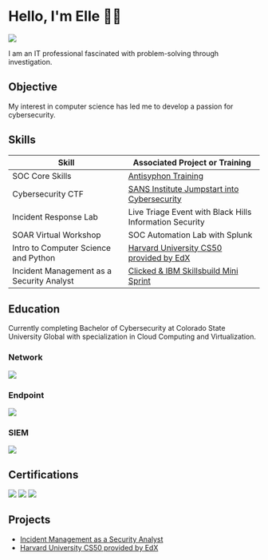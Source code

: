 # Hello, I'm Elle 👋🏾
<a href="https://linkedin.com/in/ellefulton"><img src="https://img.shields.io/badge/-LinkedIn-0072b1?&style=for-the-badge&logo=linkedin&logoColor=white" /></a>

I am an IT professional fascinated with problem-solving through investigation.

## Objective

My interest in computer science has led me to develop a passion for cybersecurity.

## Skills

| Skill                                         | Associated Project or Training|
|-----------------------------------------------|----------------------------|
| SOC Core Skills                               | <a href="https://www.antisyphontraining.com/on-demand-courses/soc-core-skills-w-john-strand/">Antisyphon Training</a>|
| Cybersecurity CTF                             | <a href="https://www.sans.org/mlp/jumpstart-into-cyber/">SANS Institute Jumpstart into Cybersecurity</a>|
| Incident Response Lab                         | Live Triage Event with Black Hills Information Security|
| SOAR Virtual Workshop                         | SOC Automation Lab with Splunk|
| Intro to Computer Science and Python          | <a href= "https://github.com/elleful/Harvard-CS50-with-EdX/blob/main/README.md">Harvard University CS50 provided by EdX</a>|
| Incident Management as a Security Analyst     | <a href="https://github.com/elleful/Security-Analyst-Incident-Management">Clicked & IBM Skillsbuild Mini Sprint</a>|

## Education
Currently completing Bachelor of Cybersecurity at Colorado State University Global with specialization in Cloud Computing and Virtualization.

### Network
<div>
    <img src="https://img.shields.io/badge/-Wireshark-1679A7?&style=for-the-badge&logo=Wireshark&logoColor=white" />
    
</div>

### Endpoint
<div>
    <img src="https://img.shields.io/badge/-Microsoft_Defender_for_Endpoint-00A4EF?&style=for-the-badge&logo=Microsoft&logoColor=white" />
   
</div>

### SIEM
<div>
    <img src="https://img.shields.io/badge/-Splunk-000000?&style=for-the-badge&logo=Splunk&logoColor=white" />
</div>

## Certifications
<div>
<a href="https://www.credly.com/badges/c5744dc1-0bfd-4ea3-95a8-43b0d1b18ba7/public_url" ><img src="https://img.shields.io/badge/-CC-4D4D4D?&style=for-the-badge&logo=ISC2&logoColor=white" /></a>
<a href="https://www.credly.com/badges/f33f306f-414a-4fc6-a610-1fa2cf5dd130/public_url" ><img src="https://img.shields.io/badge/-Security%2B-FF0000?&style=for-the-badge&logo=CompTIA&logoColor=white" /></a>
<a href="https://www.credly.com/badges/569043bd-cd73-4c82-8439-4ba64c6125ff/public_url" ><img src="https://img.shields.io/badge/-PMP-007ACC?&style=for-the-badge&logo=PMI&logoColor=white" /></a>
</div>

## Projects
- <a href="https://github.com/elleful/Security-Analyst-Incident-Management">Incident Management as a Security Analyst</a>
- <a href= "https://github.com/elleful/Harvard-CS50-with-EdX/blob/main/README.md">Harvard University CS50 provided by EdX</a>
